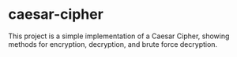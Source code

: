 # caesar-cipher
This project is a simple implementation of a Caesar Cipher, showing methods for encryption, decryption, and brute force decryption.
